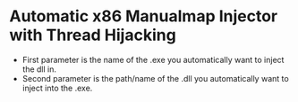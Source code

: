 # Automatic x86 Manualmap Injector with Thread Hijacking

- First parameter is the name of the .exe you automatically want to inject the dll in.
- Second parameter is the path/name of the .dll you automatically want to inject into the .exe.
